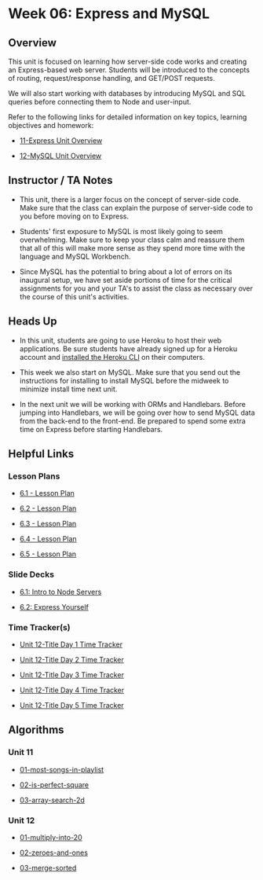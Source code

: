 # Week 06: Express and MySQL

## Overview

This unit is focused on learning how server-side code works and creating an Express-based web server. Students will be introduced to the concepts of routing, request/response handling, and GET/POST requests.

We will also start working with databases by introducing MySQL and SQL queries before connecting them to Node and user-input.

Refer to the following links for detailed information on key topics, learning objectives and homework:

  * [11-Express Unit Overview](../../../01-Class-Content/11-express/README.md)

  * [12-MySQL Unit Overview](../../../01-Class-Content/12-mysql/README.md)

## Instructor / TA Notes

* This unit, there is a larger focus on the concept of server-side code. Make sure that the class can explain the purpose of server-side code to you before moving on to Express. 

* Students' first exposure to MySQL is most likely going to seem overwhelming. Make sure to keep your class calm and reassure them that all of this will make more sense as they spend more time with the language and MySQL Workbench.

* Since MySQL has the potential to bring about a lot of errors on its inaugural setup, we have set aside portions of time for the critical assignments for you and your TA's to assist the class as necessary over the course of this unit's activities.

## Heads Up

* In this unit, students are going to use Heroku to host their web applications. Be sure students have already signed up for a Heroku account and [installed the Heroku CLI](../../../01-Class-Content/11-express/04-Supplemental/heroku-install.md) on their computers.

* This week we also start on MySQL. Make sure that you send out the instructions for installing to install MySQL before the midweek to minimize install time next unit.

* In the next unit we will be working with ORMs and Handlebars. Before jumping into Handlebars, we will be going over how to send MySQL data from the back-end to the front-end. Be prepared to spend some extra time on Express before starting Handlebars.

## Helpful Links

### Lesson Plans

  * [6.1 - Lesson Plan](01-Day/01-Day-LessonPlan.md)

  * [6.2 - Lesson Plan](02-Day/02-Day-LessonPlan.md)

  * [6.3 - Lesson Plan](03-Day/03-Day-LessonPlan.md)

  * [6.4 - Lesson Plan](04-Day/04-Day-LessonPlan.md)

  * [6.5 - Lesson Plan](05-Day/05-Day-LessonPlan.md)

### Slide Decks

  * [6.1: Intro to Node Servers](https://docs.google.com/presentation/d/1EWJxjwlLUBqfhVrYlfqNG6RJGDVBZCYOYRitbnVHeD0/edit?usp=sharing)

  * [6.2: Express Yourself](https://docs.google.com/presentation/d/1H1xhjeQyMGXW7fufs2GJe4j6twEvYpDNhhuZJNcuHEk/edit?usp=sharing)

### Time Tracker(s)

  * [Unit 12-Title Day 1 Time Tracker](https://docs.google.com/spreadsheets/d/105fwzlYpuj5EqJutMqekdjo9_fcyiMhE/edit#gid=194207795)

  * [Unit 12-Title Day 2 Time Tracker](https://docs.google.com/spreadsheets/d/1OqSsyFSCE1bBPxIoM5Ql2ak9iMCwXGP2/edit#gid=412217995)

  * [Unit 12-Title Day 3 Time Tracker](https://docs.google.com/spreadsheets/d/1HaQZhIABW3us3z_EtTpz5oj0h888YxWW/edit#gid=1519417688)

  * [Unit 12-Title Day 4 Time Tracker](https://docs.google.com/spreadsheets/d/1ZecDzfTzFRKFMWICcLQiD9ehS8UZRl5-/edit#gid=1889363014)

  * [Unit 12-Title Day 5 Time Tracker](https://docs.google.com/spreadsheets/d/1f2mWnABZScVsJKpcUxVUoLgP5hZJCpd0/edit#gid=489496587)

## Algorithms

### Unit 11

  * [01-most-songs-in-playlist](../../../01-Class-Content/11-Express/03-Algorithms/01-most-songs-in-playlist)

  * [02-is-perfect-square](../../../01-Class-Content/11-Express/03-Algorithms/02-is-perfect-square)

  * [03-array-search-2d](../../../01-Class-Content/11-Express/03-Algorithms/03-array-search-2d)

### Unit 12

  * [01-multiply-into-20](../../../01-Class-Content/12-MySQL/03-Algorithms/01-multiply-into-20)

  * [02-zeroes-and-ones](../../../01-Class-Content/12-MySQL/03-Algorithms/02-zeroes-and-ones)

  * [03-merge-sorted](../../../01-Class-Content/12-MySQL/03-Algorithms/03-merge-sorted)